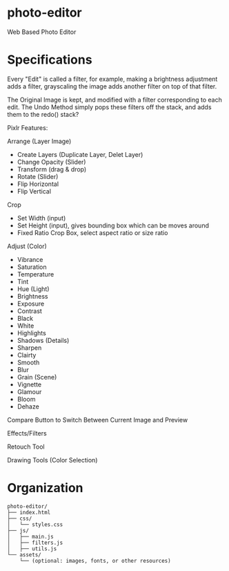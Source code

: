 # photo-editor
Web Based Photo Editor 

# Specifications 

Every "Edit" is called a filter, for example, making a brightness adjustment adds a filter, grayscaling the image adds another filter on top of that filter. 

The Original Image is kept, and modified with a filter corresponding to each edit. The Undo Method simply pops these filters off the stack, and adds them to the redo() stack?

Pixlr Features: 

Arrange (Layer Image) 
- Create Layers (Duplicate Layer, Delet Layer)
- Change Opacity (Slider) 
- Transform (drag & drop)
- Rotate (Slider) 
- Flip Horizontal 
- Flip Vertical 

Crop 
- Set Width (input) 
- Set Height (input), gives bounding box which can be moves around
- Fixed Ratio Crop Box, select aspect ratio or size ratio 

Adjust 
(Color) 
- Vibrance 
- Saturation 
- Temperature 
- Tint
- Hue 
(Light) 
- Brightness 
- Exposure 
- Contrast 
- Black 
- White 
- Highlights 
- Shadows 
(Details)
- Sharpen 
- Clairty 
- Smooth 
- Blur
- Grain 
(Scene) 
- Vignette 
- Glamour 
- Bloom 
- Dehaze 

Compare Button to Switch Between Current Image and Preview 

Effects/Filters 

Retouch Tool 

Drawing Tools (Color Selection) 

# Organization 

```
photo-editor/
├── index.html
├── css/
│   └── styles.css
├── js/
│   ├── main.js
│   ├── filters.js
│   ├── utils.js
└── assets/
    └── (optional: images, fonts, or other resources)
```


